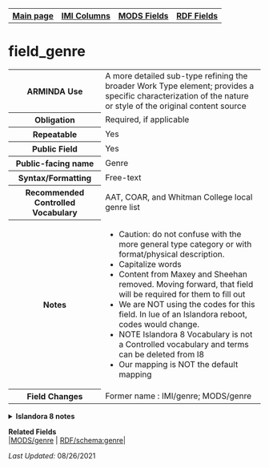 <!DOCTYPE html>
<html>

<body>
<table style="width:100%">
  <tr>
    <th><a href="index.md">Main page</a></th>
	<th><a href="IMI.md">IMI Columns</a></th>
    <th><a href="MODS.md">MODS Fields</a></th>
    <th><a href="RDF.md">RDF Fields</a></th>
  </tr>
</table>

<h1>field_genre</h1>
<table>
<tr>
	<th>ARMINDA Use</th>
	<td>A more detailed sub-type refining the broader Work Type element; provides a specific characterization of the nature or style of the original content source</td>
</tr>
<tr>
	<th>Obligation</th>
	<td>Required, if applicable</td>
</tr>
<tr>
	<th>Repeatable</th>
	<td>Yes</td>
</tr>
<tr>
	<th>Public Field</th>
	<td>Yes</td>
</tr>
<tr>
	<th>Public-facing name</th>
	<td>Genre</td>
</tr>
<tr>
	<th>Syntax/Formatting</th>
	<td>Free-text</td>
</tr>
<tr>
	<th>Recommended Controlled Vocabulary</th>
	<td>AAT, COAR, and Whitman College local genre list </td>
</tr>
<tr>
	<th>Notes</th>
	<td>
		<ul>
			<li>Caution: do not confuse with the more general type category or with format/physical description.</li>
			<li>Capitalize words</li>
			<li>Content from Maxey and Sheehan removed. Moving forward, that field will be required for them to fill out</li>
			<li>We are NOT using the codes for this field. In lue of an Islandora reboot, codes would change.</li>
			<li>NOTE Islandora 8 Vocabulary is not a Controlled vocabulary and terms can be deleted from I8</li>
			<li>Our mapping is NOT the default mapping</li>
		</ul>
	</td>
</tr>
<tr>
	<th>Field Changes</th>
	<td>Former name : IMI/genre; MODS/genre</td>
</tr>
</table>
<details>
		<summary><b>Islandora 8 notes</b></summary>
			<table>
				<tr>
					<th><i>Note</i>
					<th><i>Type of field</i>
					<th><i>Max Length/Repeatability</i>
					<th><i>Type of Item Reference/Vocabulary</i>
				</tr>
				<tr>
					<td>Default Field (changed the RDF mapping from dc:type to schema:genre)</td>
					<td>Entity Reference</td>
					<td>Unlimited</td>
					<td>Taxonomy Term / Genre</td>
				</tr>
			</table>
</details>
<dl>
	<dt><b>Related Fields</b></dt>
		|<td><a href="mods.genre.md" >MODS/genre</a> | <a href="rdf.schema.genre.md" >RDF/schema:genre</a>|
</dl>
<p><i>Last Updated: </i>08/26/2021</p>
</body>
</html>
